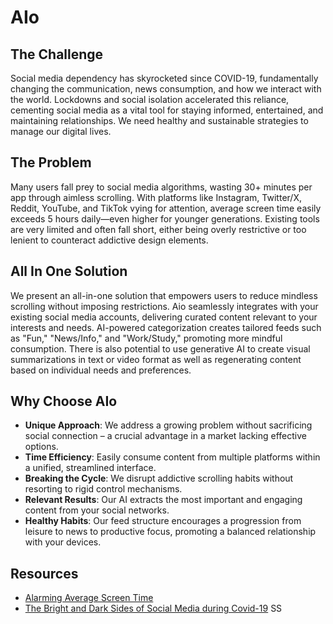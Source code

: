 # AIo

## The Challenge
Social media dependency has skyrocketed since COVID-19, fundamentally changing the communication, news consumption, and how we interact with the world. Lockdowns and social isolation accelerated this reliance, cementing social media as a vital tool for staying informed, entertained, and maintaining relationships. We need healthy and sustainable strategies to manage our digital lives.

## The Problem
Many users fall prey to social media algorithms, wasting 30+ minutes per app through aimless scrolling. With platforms like Instagram, Twitter/X, Reddit, YouTube, and TikTok vying for attention, average screen time easily exceeds 5 hours daily—even higher for younger generations. Existing tools are very limited and often fall short, either being overly restrictive or too lenient to counteract addictive design elements.

## All In One Solution
We present an all-in-one solution that empowers users to reduce mindless scrolling without imposing restrictions. Aio seamlessly integrates with your existing social media accounts, delivering curated content relevant to your interests and needs. AI-powered categorization creates tailored feeds such as "Fun," "News/Info," and "Work/Study," promoting more mindful consumption. There is also potential to use generative AI to create visual summarizations in text or video format as well as regenerating content based on individual needs and preferences.

## Why Choose AIo
- **Unique Approach**: We address a growing problem without sacrificing social connection – a crucial advantage in a market lacking effective options.
- **Time Efficiency**: Easily consume content from multiple platforms within a unified, streamlined interface.
- **Breaking the Cycle**: We disrupt addictive scrolling habits without resorting to rigid control mechanisms.
- **Relevant Results**: Our AI extracts the most important and engaging content from your social networks.
- **Healthy Habits**: Our feed structure encourages a progression from leisure to news to productive focus, promoting a balanced relationship with your devices.

## Resources
- [Alarming Average Screen Time](https://explodingtopics.com/blog/screen-time-stats)
- [The Bright and Dark Sides of Social Media during Covid-19](https://www.ncbi.nlm.nih.gov/pmc/articles/PMC10123536/)
SS
